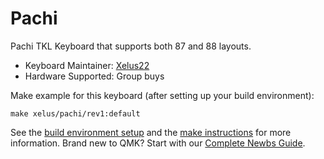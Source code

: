 # Pachi

Pachi TKL Keyboard that supports both 87 and 88 layouts.

* Keyboard Maintainer: [Xelus22](https://github.com/Xelus22)
* Hardware Supported: Group buys

Make example for this keyboard (after setting up your build environment):

    make xelus/pachi/rev1:default

See the [build environment setup](https://docs.qmk.fm/#/getting_started_build_tools) and the [make instructions](https://docs.qmk.fm/#/getting_started_make_guide) for more information. Brand new to QMK? Start with our [Complete Newbs Guide](https://docs.qmk.fm/#/newbs).
